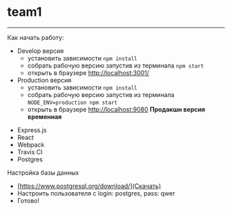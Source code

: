 # team1

***

Как начать работу:
- Develop версия 
    - установить зависимости `npm install`
    - собрать рабочую версию запустив из терминала `npm start`
    - открыть в браузере [http://localhost:3001/](http://localhost:3001/)
- Production версия
    - установить зависимости `npm install`
    - собрать рабочую версию запустив из терминала `NODE_ENV=production npm start`
    - открыть в браузере [http://localhost:9080](http://localhost:9080) 
    **Продакшн версия временная**
    

* Express.js
* React
* Webpack
* Travis CI
* Postgres

Настройка базы данных
* [https://www.postgresql.org/download/](Скачать)
* Настроить пользователя с login: postgres, pass: qwer
* Готово!
